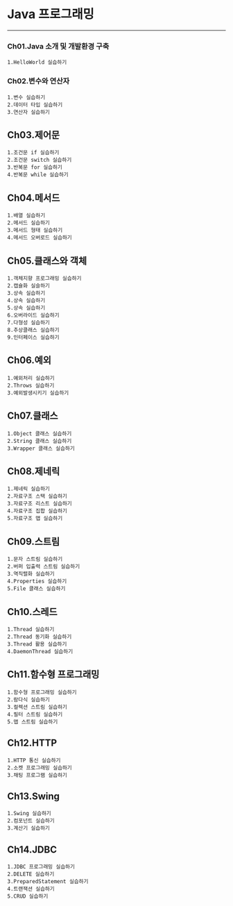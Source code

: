 # Java 프로그래밍

-----------------------------------------------------------------------------------------

### Ch01.Java 소개 및 개발환경 구축
	1.HelloWorld 실습하기
### Ch02.변수와 연산자
	1.변수 실습하기
	2.데이터 타입 실습하기
	3.연산자 실습하기
## Ch03.제어문
	1.조건문 if 실습하기
	2.조건문 switch 실습하기
	3.반복문 for 실습하기
	4.반복문 while 실습하기
## Ch04.메서드
	1.배열 실습하기
	2.메서드 실습하기
	3.메서드 형태 실습하기
	4.메서드 오버로드 실습하기
## Ch05.클래스와 객체
	1.객체지향 프로그래밍 실습하기
	2.캡슐화 실슬하기
	3.상속 실습하기
	4.상속 실습하기
	5.상속 실습하기
	6.오버라이드 실습하기
	7.다형성 실습하기
	8.추상클래스 실습하기
	9.인터페이스 실습하기
## Ch06.예외
	1.예외처리 실습하기
	2.Throws 실습하기
	3.예외발생시키기 실습하기
## Ch07.클래스
	1.Object 클래스 실습하기
	2.String 클래스 실습하기
	3.Wrapper 클래스 실습하기
## Ch08.제네릭
	1.제네릭 실습하기
	2.자료구조 스택 실습하기
	3.자료구조 리스트 실습하기
	4.자료구조 집합 실습하기
	5.자료구조 맵 실습하기
## Ch09.스트림
	1.문자 스트림 실습하기
	2.버퍼 입출력 스트림 실습하기
	3.역직렬화 실습하기
	4.Properties 실습하기
	5.File 클래스 실습하기
## Ch10.스레드
	1.Thread 실습하기
	2.Thread 동기화 실습하기
	3.Thread 활용 실습하기
	4.DaemonThread 실습하기
## Ch11.함수형 프로그래밍 
	1.함수형 프로그래밍 실습하기
	2.람다식 실습하기
	3.컬렉션 스트림 실습하기
	4.필터 스트림 실습하기
	5.맵 스트림 실습하기
## Ch12.HTTP
	1.HTTP 통신 실습하기
	2.소켓 프로그래밍 실습하기
	3.채팅 프로그램 실습하기
## Ch13.Swing
	1.Swing 실습하기
	2.컴포넌트 실습하기
	3.계산기 실습하기
## Ch14.JDBC
	1.JDBC 프로그래밍 실습하기
	2.DELETE 실습하기
	3.PreparedStatement 실습하기
	4.트랜잭션 실습하기
	5.CRUD 실습하기







